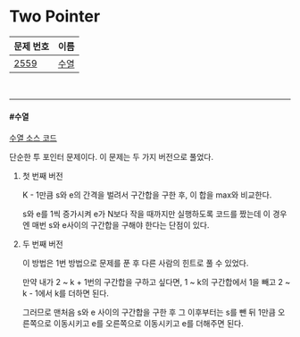 # Two Pointer

| 문제 번호                                    | 이름          |
| -------------------------------------------- | ------------- |
| [2559](https://www.acmicpc.net/problem/2559) | [수열](#수열) |

<br>

<hr>

#### #수열

[수열 소스 코드](https://github.com/hjyeon-n/Algorithm_study/tree/master/BOJ/2021.05/Solution_2559)

단순한 투 포인터 문제이다. 이 문제는 두 가지 버전으로 풀었다.

1. 첫 번째 버전

   K - 1만큼 s와 e의 간격을 벌려서 구간합을 구한 후, 이 합을 max와 비교한다.

   s와 e를 1씩 증가시켜 e가 N보다 작을 때까지만 실행하도록 코드를 짰는데 이 경우엔 매번 s와 e사이의 구간합을 구해야 한다는 단점이 있다.

2. 두 번째 버전

   이 방법은 1번 방법으로 문제를 푼 후 다른 사람의 힌트로 풀 수 있었다.

   만약 내가 2 ~ k + 1번의 구간합을 구하고 싶다면, 1 ~ k의 구간합에서 1을 빼고 2 ~ k - 1에서 k를 더하면 된다.

   그러므로 맨처음 s와 e 사이의 구간합을 구한 후 그 이후부터는 s를 뺀 뒤 1만큼 오른쪽으로 이동시키고 e를 오른쪽으로 이동시키고 e를 더해주면 된다. 


